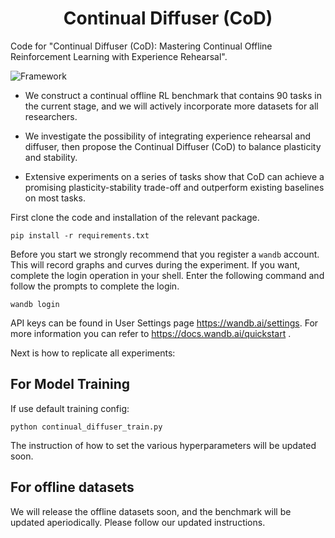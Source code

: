 
<p align="center">
<h1 align="center"> Continual Diffuser (CoD) </h1>
</p>



Code for "Continual Diffuser (CoD): Mastering Continual Offline Reinforcement Learning with Experience Rehearsal".

![Framework](figures/framework.png)

- We construct a continual offline RL benchmark that contains 90 tasks in the current stage, and we will actively incorporate more datasets for all researchers.

- We investigate the possibility of integrating experience rehearsal and diffuser, then propose the Continual Diffuser (CoD) to balance plasticity and stability.

- Extensive experiments on a series of tasks show that CoD can achieve a promising plasticity-stability trade-off and outperform existing baselines on most tasks.

First clone the code and installation of the relevant package.

    pip install -r requirements.txt

Before you start we strongly recommend that you register a `wandb` account.
This will record graphs and curves during the experiment.
If you want, complete the login operation in your shell. Enter the following command and follow the prompts to complete the login.

    wandb login

API keys can be found in User Settings page https://wandb.ai/settings. For more information you can refer to https://docs.wandb.ai/quickstart .

Next is how to replicate all experiments:
## For Model Training

If use default training config:

    python continual_diffuser_train.py 

The instruction of how to set the various hyperparameters will be updated soon.

## For offline datasets

We will release the offline datasets soon, and the benchmark will be updated aperiodically. Please follow our updated instructions.

